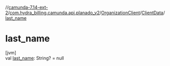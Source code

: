 //[camunda-7.14-ext-2](../../../../index.md)/[com.hydra_billing.camunda.api.planado_v2](../../index.md)/[OrganizationClient](../index.md)/[ClientData](index.md)/[last_name](last_name.md)

# last_name

[jvm]\
val [last_name](last_name.md): String? = null
